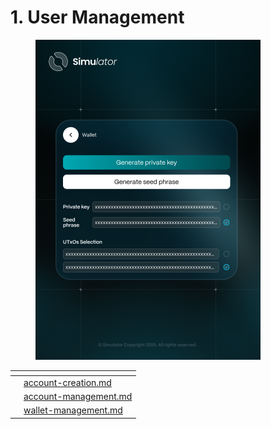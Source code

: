 # 1. User Management

<figure><img src="../../.gitbook/assets/Wallet.png" alt="" width="360"><figcaption></figcaption></figure>

<table data-view="cards"><thead><tr><th></th><th data-type="content-ref"></th></tr></thead><tbody><tr><td></td><td><a href="account-creation.md">account-creation.md</a></td></tr><tr><td></td><td><a href="account-management.md">account-management.md</a></td></tr><tr><td></td><td><a href="wallet-management.md">wallet-management.md</a></td></tr></tbody></table>



